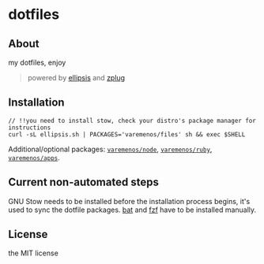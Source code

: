 # dotfiles

## About

my dotfiles, enjoy

> powered by [ellipsis](https://github.com/ellipsis/ellipsis) and [zplug](https://github.com/zplug/zplug)

## Installation

```
// !!you need to install stow, check your distro's package manager for instructions
curl -sL ellipsis.sh | PACKAGES='varemenos/files' sh && exec $SHELL
```

Additional/optional packages: [`varemenos/node`](https://github.com/varemenos/dot-node), [`varemenos/ruby`](https://github.com/varemenos/dot-ruby), [`varemenos/apps`](https://github.com/varemenos/dot-apps).

## Current non-automated steps

GNU Stow needs to be installed before the installation process begins, it's used to sync the dotfile packages.
[bat](https://github.com/sharkdp/bat) and [fzf](https://github.com/junegunn/fzf) have to be installed manually.

## License

the MIT license

